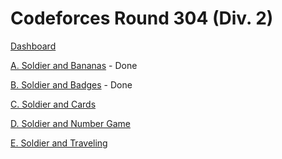 # Codeforces Round 304 (Div. 2)

[Dashboard](https://codeforces.com/contest/546)

[A. Soldier and Bananas](https://codeforces.com/contest/546/problem/A) - Done

[B. Soldier and Badges](https://codeforces.com/contest/546/problem/B) - Done

[C. Soldier and Cards](https://codeforces.com/contest/546/problem/C)

[D. Soldier and Number Game](https://codeforces.com/contest/546/problem/D)

[E. Soldier and Traveling](https://codeforces.com/contest/546/problem/E)
